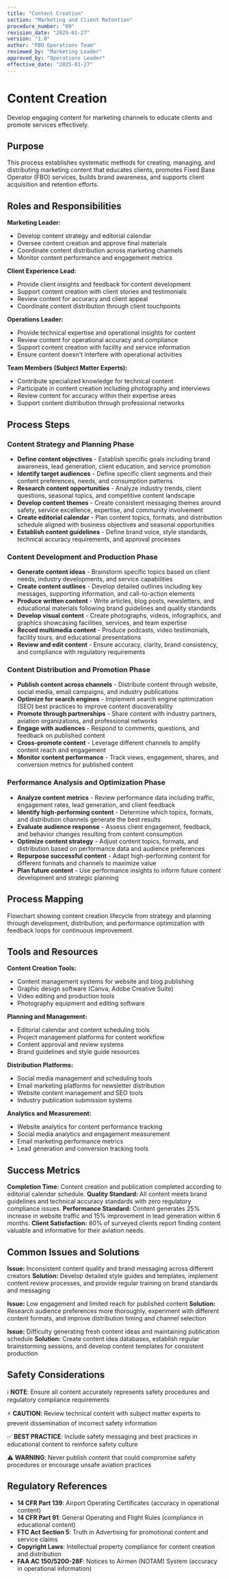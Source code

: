 ```yaml
---
title: "Content Creation"
section: "Marketing and Client Retention"
procedure_number: "09"
revision_date: "2025-01-27"
version: "1.0"
author: "FBO Operations Team"
reviewed_by: "Marketing Leader"
approved_by: "Operations Leader"
effective_date: "2025-01-27"
---
```


# Content Creation

Develop engaging content for marketing channels to educate clients and promote services effectively.

## Purpose

This process establishes systematic methods for creating, managing, and distributing marketing content that educates clients, promotes Fixed Base Operator (FBO) services, builds brand awareness, and supports client acquisition and retention efforts.

## Roles and Responsibilities

**Marketing Leader:**

- Develop content strategy and editorial calendar
- Oversee content creation and approve final materials
- Coordinate content distribution across marketing channels
- Monitor content performance and engagement metrics

**Client Experience Lead:**

- Provide client insights and feedback for content development
- Support content creation with client stories and testimonials
- Review content for accuracy and client appeal
- Coordinate content distribution through client touchpoints

**Operations Leader:**

- Provide technical expertise and operational insights for content
- Review content for operational accuracy and compliance
- Support content creation with facility and service information
- Ensure content doesn't interfere with operational activities

**Team Members (Subject Matter Experts):**

- Contribute specialized knowledge for technical content
- Participate in content creation including photography and interviews
- Review content for accuracy within their expertise areas
- Support content distribution through professional networks

## Process Steps

### Content Strategy and Planning Phase

- **Define content objectives** - Establish specific goals including brand awareness, lead generation, client education, and service promotion
- **Identify target audiences** - Define specific client segments and their content preferences, needs, and consumption patterns
- **Research content opportunities** - Analyze industry trends, client questions, seasonal topics, and competitive content landscape
- **Develop content themes** - Create consistent messaging themes around safety, service excellence, expertise, and community involvement
- **Create editorial calendar** - Plan content topics, formats, and distribution schedule aligned with business objectives and seasonal opportunities
- **Establish content guidelines** - Define brand voice, style standards, technical accuracy requirements, and approval processes

### Content Development and Production Phase

- **Generate content ideas** - Brainstorm specific topics based on client needs, industry developments, and service capabilities
- **Create content outlines** - Develop detailed outlines including key messages, supporting information, and call-to-action elements
- **Produce written content** - Write articles, blog posts, newsletters, and educational materials following brand guidelines and quality standards
- **Develop visual content** - Create photographs, videos, infographics, and graphics showcasing facilities, services, and team expertise
- **Record multimedia content** - Produce podcasts, video testimonials, facility tours, and educational presentations
- **Review and edit content** - Ensure accuracy, clarity, brand consistency, and compliance with regulatory requirements

### Content Distribution and Promotion Phase

- **Publish content across channels** - Distribute content through website, social media, email campaigns, and industry publications
- **Optimize for search engines** - Implement search engine optimization (SEO) best practices to improve content discoverability
- **Promote through partnerships** - Share content with industry partners, aviation organizations, and professional networks
- **Engage with audiences** - Respond to comments, questions, and feedback on published content
- **Cross-promote content** - Leverage different channels to amplify content reach and engagement
- **Monitor content performance** - Track views, engagement, shares, and conversion metrics for published content

### Performance Analysis and Optimization Phase

- **Analyze content metrics** - Review performance data including traffic, engagement rates, lead generation, and client feedback
- **Identify high-performing content** - Determine which topics, formats, and distribution channels generate the best results
- **Evaluate audience response** - Assess client engagement, feedback, and behavior changes resulting from content consumption
- **Optimize content strategy** - Adjust content topics, formats, and distribution based on performance data and audience preferences
- **Repurpose successful content** - Adapt high-performing content for different formats and channels to maximize value
- **Plan future content** - Use performance insights to inform future content development and strategic planning

## Process Mapping

Flowchart showing content creation lifecycle from strategy and planning through development, distribution, and performance optimization with feedback loops for continuous improvement.

## Tools and Resources

**Content Creation Tools:**

- Content management systems for website and blog publishing
- Graphic design software (Canva, Adobe Creative Suite)
- Video editing and production tools
- Photography equipment and editing software

**Planning and Management:**

- Editorial calendar and content scheduling tools
- Project management platforms for content workflow
- Content approval and review systems
- Brand guidelines and style guide resources

**Distribution Platforms:**

- Social media management and scheduling tools
- Email marketing platforms for newsletter distribution
- Website content management and SEO tools
- Industry publication submission systems

**Analytics and Measurement:**

- Website analytics for content performance tracking
- Social media analytics and engagement measurement
- Email marketing performance metrics
- Lead generation and conversion tracking tools

## Success Metrics

**Completion Time:** Content creation and publication completed according to editorial calendar schedule.
**Quality Standard:** All content meets brand guidelines and technical accuracy standards with zero regulatory compliance issues.
**Performance Standard:** Content generates 25% increase in website traffic and 15% improvement in lead generation within 6 months.
**Client Satisfaction:** 80% of surveyed clients report finding content valuable and informative for their aviation needs.

## Common Issues and Solutions

**Issue:** Inconsistent content quality and brand messaging across different creators
**Solution:** Develop detailed style guides and templates, implement content review processes, and provide regular training on brand standards and messaging

**Issue:** Low engagement and limited reach for published content
**Solution:** Research audience preferences more thoroughly, experiment with different content formats, and improve distribution timing and channel selection

**Issue:** Difficulty generating fresh content ideas and maintaining publication schedule
**Solution:** Create content idea databases, establish regular brainstorming sessions, and develop content templates for consistent production

## Safety Considerations

ℹ️ **NOTE**: Ensure all content accurately represents safety procedures and regulatory compliance requirements

⚡ **CAUTION**: Review technical content with subject matter experts to prevent dissemination of incorrect safety information

✅ **BEST PRACTICE**: Include safety messaging and best practices in educational content to reinforce safety culture

⚠️ **WARNING**: Never publish content that could compromise safety procedures or encourage unsafe aviation practices

## Regulatory References

- **14 CFR Part 139**: Airport Operating Certificates (accuracy in operational content)
- **14 CFR Part 91**: General Operating and Flight Rules (compliance in educational content)
- **FTC Act Section 5**: Truth in Advertising for promotional content and service claims
- **Copyright Laws**: Intellectual property compliance for content creation and distribution
- **FAA AC 150/5200-28F**: Notices to Airmen (NOTAM) System (accuracy in operational information)
